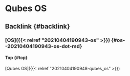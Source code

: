 # Qubes OS


## Backlink {#backlink}


### [OS]({{< relref "20210404190943-os" >}}) {#os--20210404190943-os-dot-md}


#### Top {#top}

[Qubes OS]({{< relref "20210404190948-qubes_os" >}})
